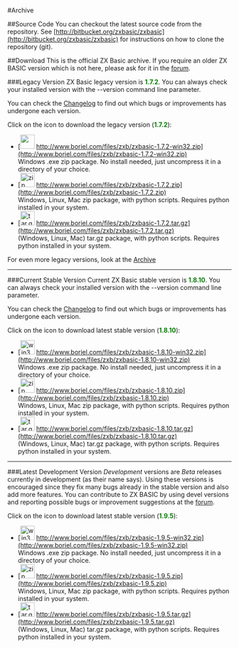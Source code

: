 #Archive

##Source Code
You can checkout the latest source code from the repository.
See [http://bitbucket.org/zxbasic/zxbasic](http://bitbucket.org/zxbasic/zxbasic) for instructions on how to clone the repository (git).

##Download
This is the official ZX Basic archive. If you require an older ZX BASIC version which is not here, please ask for it in the [forum](http://www.boriel.com/forum/).

###Legacy Version
ZX Basic legacy version is <span style="color:green;">**1.7.2**</span>. You can always check your installed version with the --version command line parameter.

You can check the [Changelog](https://github.com/boriel/zxbasic/blob/master/Changelog.md) to find out which bugs or improvements
has undergone each version.

Click on the icon to download the legacy version (<span style="color: green;">**1.7.2**</span>):

* [<img src="https://zxbasic.readthedocs.io/en/latest/img/zip-package-2.png" width="32px"/> http://www.boriel.com/files/zxb/zxbasic-1.7.2-win32.zip](http://www.boriel.com/files/zxb/zxbasic-1.7.2-win32.zip)
<br />Windows .exe zip package. No install needed, just uncompress it in a directory of your choice.
* [<img src="https://zxbasic.readthedocs.io/en/latest/img/zip-package.png" alt="zip" width="32px"/> http://www.boriel.com/files/zxb/zxbasic-1.7.2.zip](http://www.boriel.com/files/zxb/zxbasic-1.7.2.zip)
<br />Windows, Linux, Mac zip package, with python scripts. Requires python installed in your system.
* [<img src="https://zxbasic.readthedocs.io/en/latest/img/driver-down.png" alt="tar.gz" width="32px"/> http://www.boriel.com/files/zxb/zxbasic-1.7.2.tar.gz](http://www.boriel.com/files/zxb/zxbasic-1.7.2.tar.gz)
<br />(Windows, Linux, Mac) tar.gz package, with python scripts. Requires python installed in your system.


For even more legacy versions, look at the [Archive](http://www.boriel.com/files/zxb)

----

###Current Stable Version
Current ZX Basic stable version is <span style="color:green;">**1.8.10**</span>. You can always check your installed version with the --version command line parameter.

You can check the [Changelog](https://github.com/boriel/zxbasic/blob/master/Changelog.md) to find out which bugs or improvements
has undergone each version.

Click on the icon to download latest stable version (<span style="color: green;">**1.8.10**</span>):

* [<img src="https://zxbasic.readthedocs.io/en/latest/img/zip-package-2.png" alt="win32zip" width="32px"/> http://www.boriel.com/files/zxb/zxbasic-1.8.10-win32.zip](http://www.boriel.com/files/zxb/zxbasic-1.8.10-win32.zip)
<br />Windows .exe zip package. No install needed, just uncompress it in a directory of your choice.
* [<img src="https://zxbasic.readthedocs.io/en/latest/img/zip-package.png" alt="zip" width="32px"/> http://www.boriel.com/files/zxb/zxbasic-1.8.10.zip](http://www.boriel.com/files/zxb/zxbasic-1.8.10.zip)
<br />Windows, Linux, Mac zip package, with python scripts. Requires python installed in your system.
* [<img src="https://zxbasic.readthedocs.io/en/latest/img/driver-down.png" alt="tar.gz" width="32px"/> http://www.boriel.com/files/zxb/zxbasic-1.8.10.tar.gz](http://www.boriel.com/files/zxb/zxbasic-1.8.10.tar.gz)
<br />(Windows, Linux, Mac) tar.gz package, with python scripts. Requires python installed in your system.


----

###Latest Development Version
_Development_ versions are _Beta_ releases currently in development (as their name says).
Using these versions is encouraged since they fix many bugs already in the stable version and also add more features.
You can contribute to ZX BASIC by using devel versions and reporting possible bugs or improvement
suggestions at the [forum](http://www.boriel.com/forum).

Click on the icon to download latest stable version (<span style="color: green;">**1.9.5**</span>):

* [<img src="https://zxbasic.readthedocs.io/en/latest/img/zip-package-2.png" alt="win32zip" width="32px"/> http://www.boriel.com/files/zxb/zxbasic-1.9.5-win32.zip](http://www.boriel.com/files/zxb/zxbasic-1.9.5-win32.zip)
<br />Windows .exe zip package. No install needed, just uncompress it in a directory of your choice.
* [<img src="https://zxbasic.readthedocs.io/en/latest/img/zip-package.png" alt="zip" width="32px"/> http://www.boriel.com/files/zxb/zxbasic-1.9.5.zip](http://www.boriel.com/files/zxb/zxbasic-1.9.5.zip)
<br />Windows, Linux, Mac zip package, with python scripts. Requires python installed in your system.
* [<img src="https://zxbasic.readthedocs.io/en/latest/img/driver-down.png" alt="tar.gz" width="32px"/> http://www.boriel.com/files/zxb/zxbasic-1.9.5.tar.gz](http://www.boriel.com/files/zxb/zxbasic-1.9.5.tar.gz)
<br />(Windows, Linux, Mac) tar.gz package, with python scripts. Requires python installed in your system.
